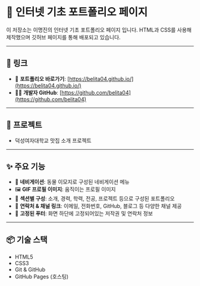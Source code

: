 # 🐶 인터넷 기초 포트폴리오 페이지

이 저장소는 이명진의 인터넷 기초 포트폴리오 페이지 입니다. 
HTML과 CSS를 사용해 제작했으며 깃허브 페이지를 통해 배포되고 있습니다.

---

## 🔗 링크

- 🔎 **포트폴리오 바로가기**: [https://belita04.github.io/](https://belita04.github.io/)
- 🧑‍💻 **개발자 GitHub**: [https://github.com/belita04](https://github.com/belita04)

---

## 📁 프로젝트
 
- 덕성여자대학교 맛집 소개 프로젝트

---

## ✨ 주요 기능

- 🌟 **네비게이션**: 동물 이모지로 구성된 네비게이션 메뉴
- 🖼️ **GIF 프로필 이미지**: 움직이는 프로필 이미지
- 📝 **섹션별 구성**: 소개, 경력, 학력, 전공, 프로젝트 등으로 구성된 포트폴리오
- 📱 **연락처 & 채널 링크**: 이메일, 전화번호, GitHub, 블로그 등 다양한 채널 제공
- 📌 **고정된 푸터**: 화면 하단에 고정되어있는 저작권 및 연락처 정보

---

## 📦 기술 스택

- HTML5
- CSS3
- Git & GitHub
- GitHub Pages (호스팅)


